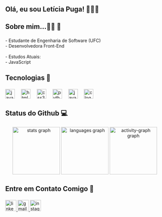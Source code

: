 <h2 align="left">Olá, eu sou Letícia Puga! 👩🏽‍💻</h2>

###

<h2 align="left">Sobre mim...👩🏽 🧐</h2>

###

<p align="left">- Estudante de Engenharia de Software (UFC)<br>- Desenvolvedora Front-End<br><br>- Estudos Atuais:<br>- JavaScript</p>

###

<h2 align="left">Tecnologias 🔧</h2>

###

<div align="left">
  <img src="https://cdn.jsdelivr.net/gh/devicons/devicon/icons/javascript/javascript-original.svg" height="30" alt="javascript logo"  />
  <img width="12" />
  <img src="https://cdn.jsdelivr.net/gh/devicons/devicon/icons/html5/html5-original.svg" height="30" alt="html5 logo"  />
  <img width="12" />
  <img src="https://cdn.jsdelivr.net/gh/devicons/devicon/icons/css3/css3-original.svg" height="30" alt="css3 logo"  />
  <img width="12" />
  <img src="https://cdn.jsdelivr.net/gh/devicons/devicon/icons/python/python-original.svg" height="30" alt="python logo"  />
  <img width="12" />
  <img src="https://cdn.jsdelivr.net/gh/devicons/devicon/icons/java/java-original.svg" height="30" alt="java logo"  />
  <img width="12" />
  <img src="https://cdn.jsdelivr.net/gh/devicons/devicon/icons/c/c-original.svg" height="30" alt="c logo"  />
</div>

###

<h2 align="left">Status do Github 💻</h2>

###

<div align="center">
  <img src="https://github-readme-stats.vercel.app/api?username=leticiapuga&hide_title=false&hide_rank=false&show_icons=true&include_all_commits=true&count_private=true&disable_animations=false&theme=algolia&locale=en&hide_border=false&custom_title=GitHub" height="150" alt="stats graph"  />
  <img src="https://github-readme-stats.vercel.app/api/top-langs?username=leticiapuga&locale=en&hide_title=false&layout=compact&card_width=320&langs_count=5&theme=algolia&hide_border=false&custom_title=Linguagens%20mais%20utilizadas" height="150" alt="languages graph"  />
  <img src="https://github-readme-activity-graph.vercel.app/graph?username=leticiapuga&theme=arctic&custom_title=Contribui%C3%A7%C3%B5es" height="150" alt="activity-graph graph"  />
</div>

###

<h2 align="left">Entre em Contato Comigo 📧</h2>

###

<div align="left">
  <a href="https://www.linkedin.com/in/let%C3%ADcia-puga-521ba2260/" target="_blank">
    <img src="https://img.shields.io/static/v1?message=LinkedIn&logo=linkedin&label=&color=0077B5&logoColor=white&labelColor=&style=for-the-badge" height="35" alt="linkedin logo"  />
  </a>
  <a href="leticiademiranda@gmail.com" target="_blank">
    <img src="https://img.shields.io/static/v1?message=Gmail&logo=gmail&label=&color=D14836&logoColor=white&labelColor=&style=for-the-badge" height="35" alt="gmail logo"  />
  </a>
  <a href="https://www.instagram.com/puga_leticiaa/" target="_blank">
    <img src="https://img.shields.io/static/v1?message=Instagram&logo=instagram&label=&color=E4405F&logoColor=white&labelColor=&style=for-the-badge" height="35" alt="instagram logo"  />
  </a>
</div>

###
